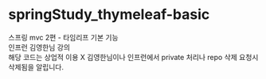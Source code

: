 # springStudy_thymeleaf-basic
스프링 mvc 2편 - 타임리프 기본 기능 <br>
인프런 김영한님 강의 <br>
해당 코드는 상업적 이용 X 김영한님이나 인프런에서 private 처리나 repo 삭제 요청시 삭제됨을 알립니다. 

